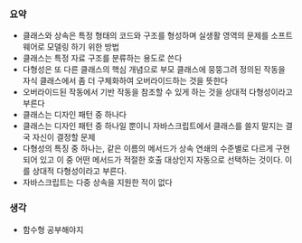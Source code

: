 ### 요약

- 클래스와 상속은 특정 형태의 코드와 구조를 형성하며 실생활 영역의 문제를 소프트웨어로 모델링 하기 위한 방법
- 클래스는 특정 자료 구조를 분류하는 용도로 쓴다
- 다형성은 또 다른 클래스의 핵심 개념으로 부모 클래스에 뭉뚱그려 정의된 작동을 자식 클래스에서 좀 더 구체화하여 오버라이드하는 것을 뜻한다
- 오버라이드된 작동에서 기반 작동을 참조할 수 있게 하는 것을 상대적 다형성이라고 부른다
- 클래스는 디자인 패턴 중 하나다
- 클래스는 디자인 패턴 중 하나일 뿐이니 자바스크립트에서 클래스를 쓸지 말지는 결국 자신이 결정할 문제
- 다형성의 특징 중 하나는, 같은 이름의 메서드가 상속 연쇄의 수준별로 다르게 구현되어 있고 이 중 어떤 메서드가 적절한 호출 대상인지 자동으로 선택하는 것이다. 이를 상대적 다형성이라고 부른다.
- 자바스크립트는 다중 상속을 지원한 적이 없다



### 생각

- 함수형 공부해야지